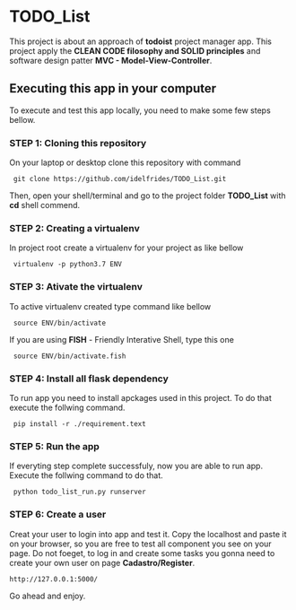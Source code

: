 # TODO_List


This project is about an approach  of **todoist** project manager app.
This project apply the **CLEAN CODE filosophy and SOLID principles**  and software design patter **MVC - Model-View-Controller**. 

## Executing this app in your computer
To execute and test this app locally, you need to make some few steps bellow.


### STEP 1: Cloning this repository

On your laptop or desktop clone this repository with command 

     git clone https://github.com/idelfrides/TODO_List.git 


Then, open your shell/terminal and go to the project folder **TODO_List**  with **cd** shell commend.

### STEP 2: Creating a virtualenv 

In project root create a virtualenv  for your project as like bellow 

     virtualenv -p python3.7 ENV 


### STEP 3: Ativate the virtualenv 

To active virtualenv created  type command  like bellow 

     source ENV/bin/activate
     
If you are using **FISH** - Friendly Interative Shell, type this one

     source ENV/bin/activate.fish
     

### STEP 4: Install all flask dependency

To run app you need to install apckages used in this project. To do that execute the follwing  command.

     pip install -r ./requirement.text


### STEP 5: Run the app

If everyting step complete successfuly, now you are able to run app. Execute  the follwing  command to do that.

     python todo_list_run.py runserver
     

### STEP 6: Create a user

Creat your user to login into app and test it.  Copy the localhost and paste it on your browser, so you are free to test all component you see on your page. Do not foeget, to log in and create some tasks you gonna need to create your own user on page **Cadastro/Register**. 

    http://127.0.0.1:5000/
     

Go ahead and enjoy.
 







